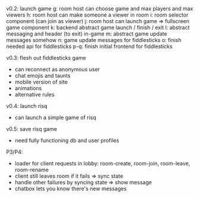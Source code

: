 
v0.2: launch game
 g: room host can choose game and max players and max viewers
 h: room host can make someone a viewer in room
 i: room selector component (can join as viewer)
 j: room host can launch game => fullscreen game component
 k: backend abstract game launch / finish / exit
 l: abstract messaging and header (to exit) in-game
 m: abstract game update messages somehow
 n: game update messages for fiddlesticks
 o: finish needed api for fiddlesticks
 p-q: finish initial frontend for fiddlesticks

v0.3: flesh out fiddlesticks game
 - can reconnect as anonymous user
 - chat emojis and taunts
 - mobile version of site
 - animations
 - alternative rules

v0.4: launch risq
 - can launch a simple game of risq

v0.5: save risq game
 - need fully functioning db and user profiles


P3/P4:
 - loader for client requests in lobby: room-create, room-join, room-leave, room-rename
 - client still leaves room if it fails => sync state
 - handle other failures by syncing state => show message
 - chatbox lets you know there's new messages